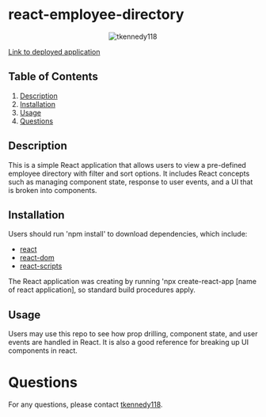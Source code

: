 # react-employee-directory 
<center><img src="https://avatars3.githubusercontent.com/u/16977628?s=25&v=4" alt="tkennedy118" /></center>

[Link to deployed application](https://tkennedy118.github.io/react-employee-directory/)

## Table of Contents
1. [ Description ](#description)
2. [ Installation ](#installation)
3. [ Usage ](#usage)
4. [ Questions ](#questions)

<a name="description"></a>
## Description
This is a simple React application that allows users to view a pre-defined employee directory with filter and sort options. It
includes React concepts such as managing component state, response to user events, and a UI that is broken into components.

<a name="installation"></a>
## Installation
Users should run 'npm install' to download dependencies, which include:
* [react](npmjs.com/package/react)
* [react-dom](npmjs.com/package/react-dom)
* [react-scripts](npmjs.com/package/react-scripts)

The React application was creating by running 'npx create-react-app [name of react application], so standard build procedures apply.

<a name="usage"></a>
## Usage
Users may use this repo to see how prop drilling, component state, and user events are handled in React. It is also a good reference
for breaking up UI components in react.

<a name="questions"></a><a name="description"></a>
# Questions
For any questions, please contact [tkennedy118](http://github.com/tkennedy118).

